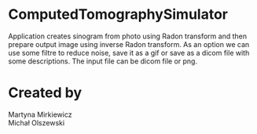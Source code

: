 # ComputedTomographySimulator
Application creates sinogram from photo using Radon transform and then prepare output image using inverse Radon transform. As an option we can use some filtre to reduce noise, save it as a gif or save as a dicom file with some descriptions. The input file can be dicom file or png.

# Created by
Martyna Mirkiewicz <br />
Michał Olszewski
